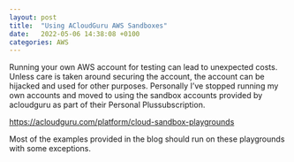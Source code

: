 ```yaml
---
layout: post
title:  "Using ACloudGuru AWS Sandboxes"
date:   2022-05-06 14:38:08 +0100
categories: AWS
---
```

Running your own AWS account for testing can lead to unexpected costs. Unless care is taken around securing the account, the account can be hijacked and used for other purposes. Personally I’ve stopped running my own accounts and moved to using the sandbox accounts provided by acloudguru as part of their Personal Plussubscription.

https://acloudguru.com/platform/cloud-sandbox-playgrounds

Most of the examples provided in the blog should run on these playgrounds with some exceptions.


